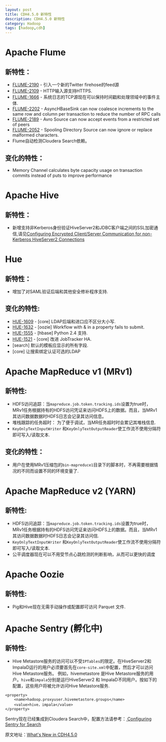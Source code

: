 ```yaml
---
layout: post
title: CDH4.5.0 新特性
description: CDH4.5.0 新特性
category: Hadoop
tags: [hadoop,cdh]
---
```


# Apache Flume

## 新特性：

- [FLUME-2190](https://issues.apache.org/jira/browse/FLUME-2190) - 引入一个新的Twitter firehose的feed源
- [FLUME-2109](https://issues.apache.org/jira/browse/FLUME-2109) - HTTP输入源支持HTTPS.
- [FLUME-1666](https://issues.apache.org/jira/browse/FLUME-1666) - 系统日志的TCP源现在可以保持时间戳和处理领域中的事件主体.
- [FLUME-2202](https://issues.apache.org/jira/browse/FLUME-2202) - AsyncHBaseSink can now coalesce increments to the same row and column per transaction to reduce the number of RPC calls
- [FLUME-2189](https://issues.apache.org/jira/browse/FLUME-2189) - Avro Source can now accept events from a restricted set of peers
- [FLUME-2052](https://issues.apache.org/jira/browse/FLUME-2052) - Spooling Directory Source can now ignore or replace malformed characters.
- Flume自动检测Cloudera Search依赖。

## 变化的特性：

- Memory Channel calculates byte capacity usage on transaction commits instead of puts to improve performance

# Apache Hive

## 新特性：

- 新增支持非Kerberos身份验证HiveServer2和JDBC客户端之间的SSL加密通信,请见[Configuring Encrypted Client/Server Communication for non-Kerberos HiveServer2 Connections](http://www.cloudera.com/content/cloudera-content/cloudera-docs/CDH4/latest/CDH4-Security-Guide/cdh4sg_topic_9_1.html#concept_rqh_sff_cm_unique_2)

# Hue

## 新特性：

- 增加了对SAML验证后端和其他安全修补程序支持.

## 变化的特性:

- [HUE-1609](https://issues.apache.org/jira/browse/HUE-1609) - [core] LDAP后端和进口应不区分大小写.
- [HUE-1632](https://issues.apache.org/jira/browse/HUE-1632) - [oozie] Workflow with & in a property fails to submit.
- [HUE-1555](https://issues.apache.org/jira/browse/HUE-1555) - [hbase] Python 2.4 支持.
- [HUE-1521](https://issues.apache.org/jira/browse/HUE-1521) - [core] 改进 JobTracker HA.
- [search] 默认的模板应显示的所有字段.
- [core] 让搜索绑定认证可选的LDAP

# Apache MapReduce v1 (MRv1)

## 新特性:

- HDFS访问追踪：当`mapreduce.job.token.tracking.ids`设置为true时，MRv1任务根据持有的HDFS访问凭证来访问HDFS上的数据。而且，当MRv1其访问数据数据时HDFS日志会记录其访问信息。 
- 堆栈跟踪的任务超时： 为了便于调试，当MR任务超时时会累记其堆栈信息.
- `KeyOnlyTextInputWriter` 和`KeyOnlyTextOutputReader`使工作流不使用分隔符即可写入/读取文本.

## 变化的特性：

- 用户在使用MRv1压缩包的`bin-mapreduce1`目录下的脚本时，不再需要根据情况的不同而设置不同的环境变量了.

# Apache MapReduce v2 (YARN)

## 新特性:

- HDFS访问追踪：当`mapreduce.job.token.tracking.ids`设置为true时，MRv1任务根据持有的HDFS访问凭证来访问HDFS上的数据。而且，当MRv1其访问数据数据时HDFS日志会记录其访问信.
- `KeyOnlyTextInputWriter` 和`KeyOnlyTextOutputReader`使工作流不使用分隔符即可写入/读取文本.
- 公平调度器现在可以不用受节点心跳检测的判断影响，从而可以更快的调度

# Apache Oozie

## 新特性:

- Pig和Hive现在无需手动操作或配置即可访问 Parquet 文件.

# Apache Sentry (孵化中)

## 新特性:

- Hive Metastore服务的访问可以不受`IPTables`的限定。在HiveServer2和ImpalaD运行的用户必须要首先在`core-site.xml`中配置，然后才可以访问Hive Metastore服务。
例如，hivemetastore 是Hive Metastore服务的用户。`hive`和`impala`分别是运行HiveServer2 和 ImpalaD不同用户。按如下的配置，这些用户将被允许访问Hive Metastore服务.

```
<property>
    <name>hadoop.proxyuser.hivemetastore.groups</name>
    <value>hive，impala</value>
</property>
```
Sentry现在已经集成到Cloudera Search中，配置方法请参考：[ Configuring Sentry for Search](http://www.cloudera.com/content/cloudera-content/cloudera-docs/Search/latest/Cloudera-Search-User-Guide/csug_sentry.html)

原文地址：[What's New in CDH4.5.0](http://www.cloudera.com/content/cloudera-content/cloudera-docs/CDH4/latest/CDH4-Release-Notes/Whats_New_in_4-5.html)

